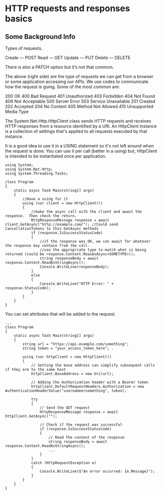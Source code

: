 # HTTP requests and responses basics

## Some Background Info
Types of requests.

Create — POST
Read — GET
Update — PUT
Delete — DELETE

There is also a PATCH option but it’s not that common.

The above (right side) are the type of requests we can get from a browser or some application accessing our APIs. We use codes to communicate how the request is going. Some of the most common are:

200 OK
400 Bad Request
401 Unauthorized
403 Forbidden
404 Not Found
406 Not Acceptable
500 Server Error
503 Service Unavailable
201 Created
202 Accepted
204 No Content
405 Method Not Allowed
415 Unsupported Media Type

The System.Net.Http.HttpClient class sends HTTP requests and receives HTTP responses from a 
resource identified by a URI. An HttpClient instance is a collection of settings that's applied to all requests executed by that instance.

It is a good idea to use it in a USING statement so it's not left around when the request is done.  You can use it per call (better in a using) but,
HttpClient is intended to be instantiated once per application.

```
using System;
using System.Net.Http;
using System.Threading.Tasks;

class Program
{
    static async Task Main(string[] args)
    {
		//Have a using for it
        using (var client = new HttpClient())
        {
			//make the async call with the client and await the response.  Then check the return.
            HttpResponseMessage response = await client.GetAsync("http://example.com/"); //Could send CancellationTokens to this GetAsync methods
            if (response.IsSuccessStatusCode)
            {
				//if the response was OK, we can await for whatever the response may contain from the call.
				//use the appropriate type to match what is being returned (could be response.Content.ReasAsAsync<SOMETYPE>();
                string responseBody = await response.Content.ReadAsStringAsync();
                Console.WriteLine(responseBody);
            }
            else
            {
                Console.WriteLine("HTTP Error: " + response.StatusCode);
            }
        }
    }
}
```
You can set attributes that will be added to the request.

```
...
class Program
{
    static async Task Main(string[] args)
    {
        string url = "https://api.example.com/something";
        string token = "your_access_token_here"; .

        using (var httpClient = new HttpClient())
        {
            // Setting the base address can simplify subsequent calls if they are to the same host
            httpClient.BaseAddress = new Uri(url);

            // Adding the Authorization header with a Bearer token
            httpClient.DefaultRequestHeaders.Authorization = new AuthenticationHeaderValue("usernameorsomething", token);

            try
            {
                // Send the GET request
                HttpResponseMessage response = await httpClient.GetAsync("");

                // Check if the request was successful
                if (response.IsSuccessStatusCode)
                {
                    // Read the content of the response
                    string responseBody = await response.Content.ReadAsStringAsync();
                    ...
                }                
            }
            catch (HttpRequestException e)
            {
                Console.WriteLine($"An error occurred: {e.Message}");
            }
        }
    }
}
```